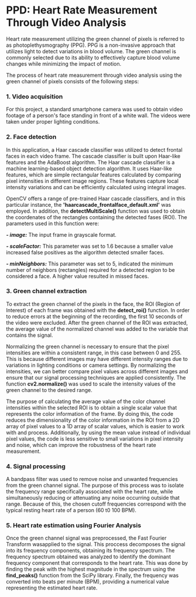 # PPD: Heart Rate Measurement Through Video Analysis 

Heart rate measurement utilizing the green channel of pixels is referred to as photoplethysmography (PPG). PPG is a non-invasive approach that utilizes light to detect variations in blood volume. The green channel is commonly selected due to its ability to effectively capture blood volume changes while minimizing the impact of motion.

The process of heart rate measurement through video analysis using the green channel of pixels consists of the following steps:

### 1. Video acquisition 
For this project, a standard smartphone camera was used to obtain video footage of a person's face standing in front of a white wall. The videos were taken under proper lighting conditions.

### 2. Face detection 
In this application, a Haar cascade classifier was utilized to detect frontal faces in each video frame. The cascade classifier is built upon Haar-like features and the AdaBoost algorithm. The Haar cascade classifier is a machine learning-based object detection algorithm. It uses Haar-like features, which are simple rectangular features calculated by comparing pixel intensities in different image regions. These features capture local intensity variations and can be efficiently calculated using integral images. 

OpenCV offers a range of pre-trained Haar cascade classifiers, and in this particular instance, the **'haarcascade_frontalface_default.xml'** was employed. In addition, the **detectMultiScale()** function was used to obtain the coordenates of the rectangles containing the detected fases (ROI). The parameters used in this function were:

**_- image:_** The input frame in grayscale format.

**_- scaleFactor:_**  This parameter was set to 1.6 because a smaller value increased false positives as the algorithm detected smaller faces. 

**_- minNeighbors:_** This parameter was set to 5, indicated the minimum number of neighbors (rectangles) required for a detected region to be considered a face. A higher value resulted in missed faces. 

### 3. Green channel extraction
To extract the green channel of the pixels in the face, the ROI (Region of Interest) of each frame was obtained with the **detect_roi()** function. In order to reduce errors at the beginning of the recording, the first 10 seconds of the video were excluded. After the green channel of the ROI was extracted, the average value of the normalized channel was added to the variable that contains the signal. 

Normalizing the green channel is necessary to ensure that the pixel intensities are within a consistent range, in this case between 0 and 255. This is because different images may have different intensity ranges due to variations in lighting conditions or camera settings. By normalizing the intensities, we can better compare pixel values across different images and ensure that our signal processing techniques are applied consistently. The function **cv2.normalize()** was used to scale the intensity values of the green channel to the desired range. 

The purpose of calculating the average value of the color channel intensities within the selected ROI is to obtain a single scalar value that represents the color information of the frame. By doing this, the code reduces the dimensionality of the color information in the ROI from a 2D array of pixel values to a 1D array of scalar values, which is easier to work with and process. Additionally, by using the mean value instead of individual pixel values, the code is less sensitive to small variations in pixel intensity and noise, which can improve the robustness of the heart rate measurement.

### 4. Signal processing
A bandpass filter was used to remove noise and unwanted frequencies from the green channel signal. The purpose of this process was to isolate the frequency range specifically associated with the heart rate, while simultaneously reducing or attenuating any noise occurring outside that range. Because of this, the chosen cutoff frequencies correspond with the typical resting heart rate of a person (60 t0 100 BPM). 

### 5. Heart rate estimation using Fourier Analysis
Once the green channel signal was preprocessed, the Fast Fourier Transform wasapplied to the signal. This proccess  decomposes the signal into its frequency components, obtaining its frequency spectrum. The frequency spectrum obtained was analyzed to identify the dominant frequency component that corresponds to the heart rate. This was done by finding the peak with the highest magnitude in the spectrum using the **find_peaks()** function from the SciPy library. Finally, the frequency was converted into beats per minute (BPM), providing a numerical value representing the estimated heart rate.

